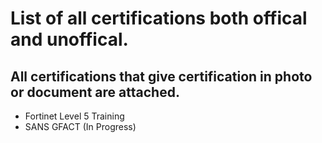 # List of all certifications both offical and unoffical.

## All certifications that give certification in photo or document are attached.

- Fortinet Level 5 Training
- SANS GFACT (In Progress) 
   
